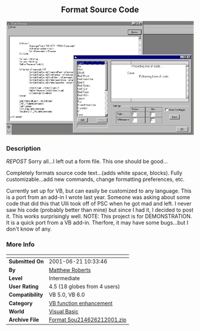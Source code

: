 ﻿<div align="center">

## Format Source Code

<img src="PIC2001621111138653.gif">
</div>

### Description

*REPOST* Sorry all...I left out a form file. This one should be good...

Completely formats source code text...(adds white space, blocks). Fully customizable...add new commands, change formatting preferences, etc.

Currently set up for VB, but can easily be customized to any language. This is a port from an add-in I wrote last year. Someone was asking about some code that did this that Ulli took off of PSC when he got mad and left. I never saw his code (probably better than mine) but since I had it, I decided to post it. This works surprisingly well. NOTE: This project is for DEMONSTRATION. It is a quick port from a VB add-in. Therfore, it may have some bugs...but I don't know of any.
 
### More Info
 


<span>             |<span>
---                |---
**Submitted On**   |2001-06-21 10:33:46
**By**             |[Matthew Roberts](https://github.com/Planet-Source-Code/PSCIndex/blob/master/ByAuthor/matthew-roberts.md)
**Level**          |Intermediate
**User Rating**    |4.5 (18 globes from 4 users)
**Compatibility**  |VB 5\.0, VB 6\.0
**Category**       |[VB function enhancement](https://github.com/Planet-Source-Code/PSCIndex/blob/master/ByCategory/vb-function-enhancement__1-25.md)
**World**          |[Visual Basic](https://github.com/Planet-Source-Code/PSCIndex/blob/master/ByWorld/visual-basic.md)
**Archive File**   |[Format Sou214626212001\.zip](https://github.com/Planet-Source-Code/matthew-roberts-format-source-code__1-24286/archive/master.zip)








